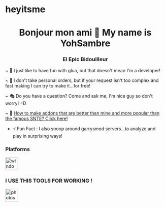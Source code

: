 # heyitsme
<h1 align="center">Bonjour mon ami 👋 My name is YohSambre</h1>
<h3 align="center">El Epic Bidouilleur</h3>

~ 🐠 I just like to have fun with glua, but that doesn't mean I'm a developer!

~ 🗿 I don't take personal orders, but if your request isn't too complex and fast making I can try to make it...for free!

~ 🎭 Do you have a question? Come and ask me, I'm nice guy so don't worry! =D

~ 🤔 [How to make addons that are better than mine and more popular than the famous SNTE? Click here!]([[https://lmddgtfy.net/?q=I%20have%20a%20scary%20error%20please%20help%20me%20%3A%28](https://is.gd/i9eqj1)](https://is.gd/i9eqj1))

- ⚡ Fun Fact : I also snoop around garrysmod servers...to analyze and play in surprising ways!

### Platforms
<img src="https://img.icons8.com/color/40/windows-logo.png" alt="windows" width="40" height="40"/></a>


### I USE THIS TOOLS FOR WORKING !
<a href="https://www.photoshop.com/en" target="_blank"> <img src="https://img.icons8.com/color/40/adobe-photoshop.png" alt="photoshop" width="40" height="40"/> </a> 


